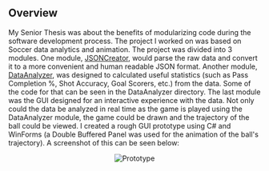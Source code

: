 ## Overview
My Senior Thesis was about the benefits of modularizing code during the software development process. The project I worked on was based on Soccer data analytics and animation. The project was divided into 3 modules. One module, [JSONCreator](https://github.com/emondai/SeniorThesis/tree/master/JSONCreator), would parse the raw data and convert it to a more convenient and human readable JSON format. Another module, [DataAnalyzer](https://github.com/emondai/SeniorThesis/tree/master/DataAnalyzer), was designed to calculated useful statistics (such as Pass Completion %, Shot Accuracy, Goal Scorers, etc.) from the data. Some of the code for that can be seen in the DataAnalyzer directory. The last module was the GUI designed for an interactive experience with the data. Not only could the data be analyzed in real time as the game is played using the DataAnalyzer module, the game could be drawn and the trajectory of the ball could be viewed. I created a rough GUI prototype using C# and WinForms (a Double Buffered Panel was used for the animation of the ball's trajectory). A screenshot of this can be seen below:
<p align="center">
  <img src="https://raw.github.com/emondai/SeniorThesis/master/JSONCreator/screenshot.png" alt="Prototype"/>
</p>

